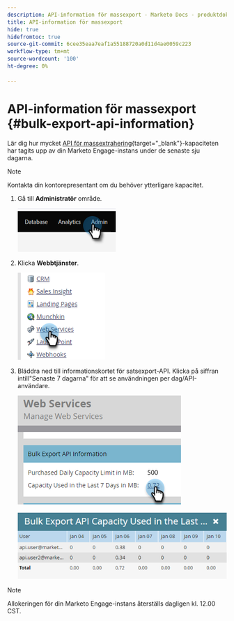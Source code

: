 ```yaml
---
description: API-information för massexport - Marketo Docs - produktdokumentation
title: API-information för massexport
hide: true
hidefromtoc: true
source-git-commit: 6cee35eaa7eaf1a55188720a0d11d4ae0059c223
workflow-type: tm+mt
source-wordcount: '100'
ht-degree: 0%

---
```


# API-information för massexport {#bulk-export-api-information}

Lär dig hur mycket [API för massextrahering](https://developers.marketo.com/rest-api/bulk-extract/){target=&quot;_blank&quot;}-kapaciteten har tagits upp av din Marketo Engage-instans under de senaste sju dagarna.

>[!NOTE]
>
>Kontakta din kontorepresentant om du behöver ytterligare kapacitet.

1. Gå till **Administratör** område.

   ![](assets/bulk-export-api-information-1.png)

1. Klicka **Webbtjänster**.

   ![](assets/bulk-export-api-information-2.png)

1. Bläddra ned till informationskortet för satsexport-API. Klicka på siffran intill&quot;Senaste 7 dagarna&quot; för att se användningen per dag/API-användare.

   ![](assets/bulk-export-api-information-3.png)

   ![](assets/bulk-export-api-information-4.png)

>[!NOTE]
>
>Allokeringen för din Marketo Engage-instans återställs dagligen kl. 12.00 CST.
